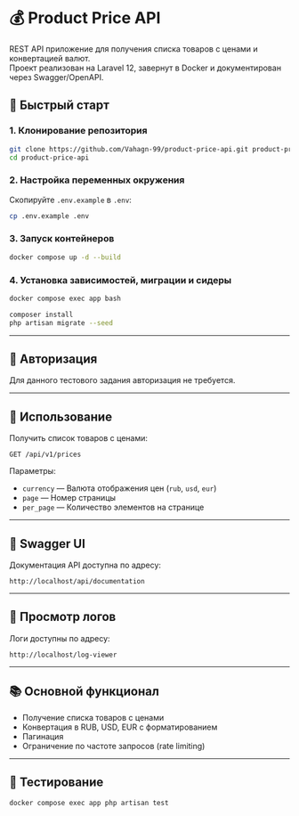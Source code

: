 # 💰 Product Price API

REST API приложение для получения списка товаров с ценами и конвертацией валют.  
Проект реализован на Laravel 12, завернут в Docker и документирован через Swagger/OpenAPI.

## 🚀 Быстрый старт

### 1. Клонирование репозитория

```bash
git clone https://github.com/Vahagn-99/product-price-api.git product-price-api
cd product-price-api
```

### 2. Настройка переменных окружения

Скопируйте `.env.example` в `.env`:

```bash
cp .env.example .env
```

### 3. Запуск контейнеров

```bash
docker compose up -d --build
```

### 4. Установка зависимостей, миграции и сидеры

```bash
docker compose exec app bash

composer install
php artisan migrate --seed
```

---

## 🔐 Авторизация

Для данного тестового задания авторизация не требуется.

---

## 📘 Использование

Получить список товаров с ценами:

```
GET /api/v1/prices
```

Параметры:
- `currency` — Валюта отображения цен (`rub`, `usd`, `eur`)
- `page` — Номер страницы
- `per_page` — Количество элементов на странице

---

## 🧪 Swagger UI

Документация API доступна по адресу:

```
http://localhost/api/documentation
```

---

## 📜 Просмотр логов

Логи доступны по адресу:

```
http://localhost/log-viewer
```

---


## 📚 Основной функционал

- Получение списка товаров с ценами
- Конвертация в RUB, USD, EUR с форматированием
- Пагинация
- Ограничение по частоте запросов (rate limiting)

---

## 📝 Тестирование

```bash
docker compose exec app php artisan test
```